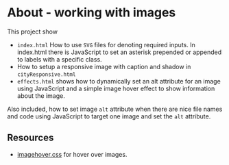 # About - working with images

This project show

- `index.html` How to use `SVG` files for denoting required inputs. In index.html there is JavaScript to set an asterisk prepended or appended to labels with a specific class.
- How to setup a responsive image with caption and shadow in `cityResponsive.html`
- `effects.html` shows how to dynamically set an alt attribute for an image using JavaScript and a simple image hover effect to show information about the image.

Also included, how to set image `alt` attribute when there are nice file names and code using JavaScript to target one image and set the `alt` attribute.

## Resources

- [imagehover.css](https://www.imagehover.io/) for hover over images.

